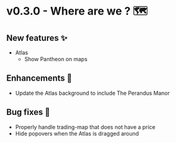 # v0.3.0 - Where are we ? 🗺️

## New features ✨
- Atlas
  - Show Pantheon on maps 

## Enhancements 💅
- Update the Atlas background to include The Perandus Manor

## Bug fixes 🐛
- Properly handle trading-map that does not have a price
- Hide popovers when the Atlas is dragged around
